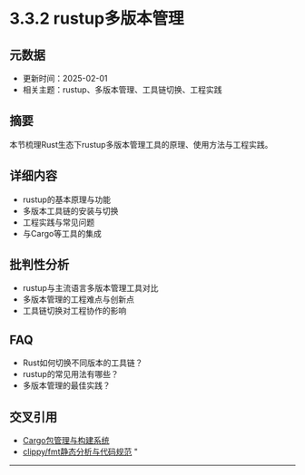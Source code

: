 ﻿# 3.3.2 rustup多版本管理

## 元数据

- 更新时间：2025-02-01
- 相关主题：rustup、多版本管理、工具链切换、工程实践

## 摘要

本节梳理Rust生态下rustup多版本管理工具的原理、使用方法与工程实践。

## 详细内容

- rustup的基本原理与功能
- 多版本工具链的安装与切换
- 工程实践与常见问题
- 与Cargo等工具的集成

## 批判性分析

- rustup与主流语言多版本管理工具对比
- 多版本管理的工程难点与创新点
- 工具链切换对工程协作的影响

## FAQ

- Rust如何切换不同版本的工具链？
- rustup的常见用法有哪些？
- 多版本管理的最佳实践？

## 交叉引用

- [Cargo包管理与构建系统](./3.3.1_Cargo包管理与构建系统.md)
- [clippy/fmt静态分析与代码规范](./3.3.3_clippy_fmt静态分析与代码规范.md)
"

---
